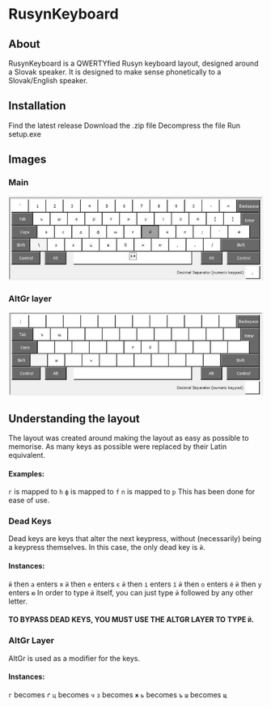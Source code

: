 # RusynKeyboard
## About
RusynKeyboard is a QWERTYfied Rusyn keyboard layout, designed around a Slovak speaker.
It is designed to make sense phonetically to a Slovak/English speaker.

## Installation
  Find the latest release
  Download the .zip file
  Decompress the file
  Run setup.exe

## Images
### Main
![Top Layer](https://github.com/ihavezerohealth/RusynKeyboard/blob/main/Images/Rusnak.jpg)
### AltGr layer
![AltGr Layer](https://github.com/ihavezerohealth/RusynKeyboard/blob/main/Images/Rusnak%20(AltGr).png)
  
## Understanding the layout
The layout was created around making the layout as easy as possible to memorise.
As many keys as possible were replaced by their Latin equivalent.
#### Examples:
  `г` is mapped to `h`
  `ф` is mapped to `f`
  `п` is mapped to `p`
This has been done for ease of use.

### Dead Keys
Dead keys are keys that alter the next keypress, without (necessarily) being a keypress themselves.
In this case, the only dead key is `й`.
#### Instances:
  `й` then `а` enters `я`
  `й` then `е` enters `є`
  `й` then `і` enters `ї`
  `й` then `о` enters `ё`
  `й` then `у` enters `ю`
In order to type `й` itself, you can just type `й` followed by any other letter.
#### TO BYPASS DEAD KEYS, YOU MUST USE THE ALTGR LAYER TO TYPE `Й`.

### AltGr Layer
AltGr is used as a modifier for the keys.
#### Instances:
  `г` becomes `ґ`
  `ц` becomes `ч`
  `з` becomes `ж`
  `ь` becomes `ъ`
  `ш` becomes `щ`
